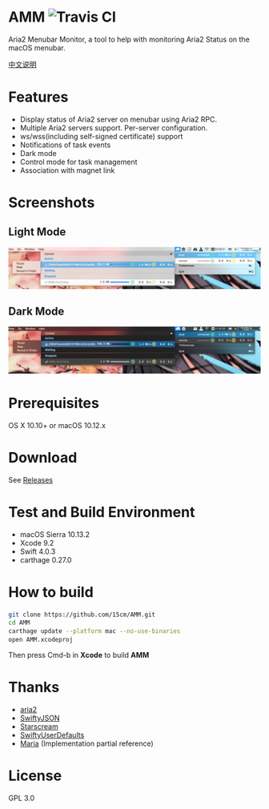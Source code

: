 # AMM ![Travis CI](https://travis-ci.org/15cm/AMM.svg?branch=master)
Aria2 Menubar Monitor, a tool to help with monitoring Aria2 Status on the macOS menubar.

[中文说明](./README_zh.md)

# Features
- Display status of Aria2 server on menubar using Aria2 RPC.
- Multiple Aria2 servers support. Per-server configuration.
- ws/wss(including self-signed certificate) support
- Notifications of task events
- Dark mode
- Control mode for task management
- Association with magnet link

# Screenshots
## Light Mode
![Screenshot Light](./screenshots/screenshot.png)

## Dark Mode
![Screenshot Dark](./screenshots/screenshot-dark.png)

# Prerequisites
OS X 10.10+ or macOS 10.12.x

# Download
See [Releases](https://github.com/15cm/AMM/releases)

# Test and Build Environment
- macOS Sierra 10.13.2
- Xcode 9.2
- Swift 4.0.3
- carthage 0.27.0

# How to build
``` sh
git clone https://github.com/15cm/AMM.git
cd AMM
carthage update --platform mac --no-use-binaries
open AMM.xcodeproj
```

Then press Cmd-b in **Xcode** to build **AMM**

# Thanks
- [aria2](https://github.com/aria2/aria2) 
- [SwiftyJSON](https://github.com/SwiftyJSON/SwiftyJSON)
- [Starscream](https://github.com/daltoniam/Starscream)
- [SwiftyUserDefaults](https://github.com/radex/SwiftyUserDefaults)
- [Maria](https://github.com/ShinCurry/Maria) (Implementation partial reference)

# License
GPL 3.0
